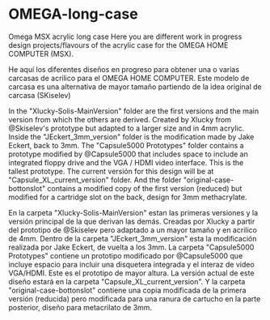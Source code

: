 # OMEGA-long-case
Omega MSX acrylic long case
Here you are different work in progress design projects/flavours of the acrylic case for the OMEGA HOME COMPUTER (MSX).

He aquí los diferentes diseños en progreso para obtener una o varias carcasas de acrilico para el OMEGA HOME COMPUTER.
Este modelo de carcasa es una alternativa de mayor tamaño partiendo de la idea original de carcasa (SKiselev)

In the "Xlucky-Solis-MainVersion" folder are the first versions and the main version from which the others are derived. Created by Xlucky from @Skiselev's prototype but adapted to a larger size and in 4mm acrylic.
Inside the "JEckert_3mm_version" folder is the modification made by Jake Eckert, back to 3mm.
The "Capsule5000 Prototypes" folder contains a prototype modified by @Capsule5000 that includes space to include an integrated floppy drive and the VGA / HDMI video interface. This is the tallest prototype. The current versión for this design will be at "Capsule_XL_current_version" folder.
And the folder "original-case-bottonslot" contains a modified copy of the first version (reduced) but modified for a cartridge slot on the back, design for 3mm methacrylate.

En la carpeta "Xlucky-Solis-MainVersion" estan las primeras versiones y la versión principal de la que derivan las demás. Creadas por Xlucky a partir del prototipo de @Skiselev pero adaptado a un mayor tamaño y en acrilico de 4mm.
Dentro de la carpeta "JEckert_3mm_version" esta la modificación realizada por Jake Eckert, de vuelta a los 3mm.
La carpeta "Capsule5000 Prototypes" contiene un prototipo modificado por @Capsule5000 que incluye espacio para incluir una disquetera integrada y el interaz de video VGA/HDMI. Este es el prototipo de mayor altura. La versión actual de este diseño estará en la carpeta "Capsule_XL_current_version".
Y la carpeta "original-case-bottonslot" contiene una copia modificada de la primera versión (reducida) pero modificada para una ranura de cartucho en la parte posterior, diseño para metacrilato de 3mm.
